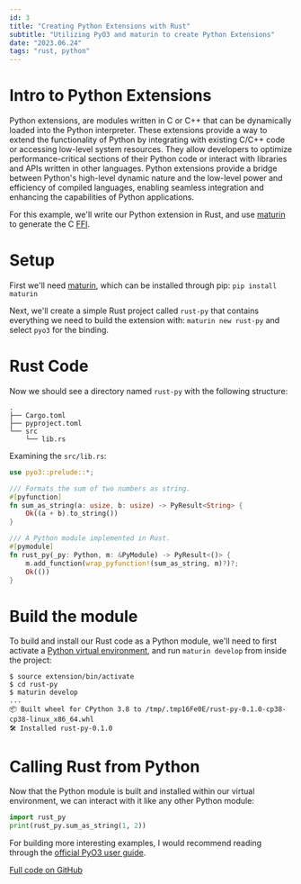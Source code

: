 ```yaml
---
id: 3
title: "Creating Python Extensions with Rust"
subtitle: "Utilizing PyO3 and maturin to create Python Extensions"
date: "2023.06.24"
tags: "rust, python"
---
```


# Intro to Python Extensions
Python extensions, are modules written in C or C++ that can be dynamically loaded into the Python interpreter. These extensions provide a way to extend the functionality of Python by integrating with existing C/C++ code or accessing low-level system resources. They allow developers to optimize performance-critical sections of their Python code or interact with libraries and APIs written in other languages. Python extensions provide a bridge between Python's high-level dynamic nature and the low-level power and efficiency of compiled languages, enabling seamless integration and enhancing the capabilities of Python applications.

For this example, we'll write our Python extension in Rust, and use [maturin](https://github.com/PyO3/maturin) to generate the C [FFI](https://en.wikipedia.org/wiki/Foreign_function_interface).

# Setup
First we'll need [maturin](https://github.com/PyO3/maturin), which can be installed through pip:
`pip install maturin`

Next, we'll create a simple Rust project called `rust-py` that contains everything we need to build the extension with:
`maturin new rust-py`
and select `pyo3` for the binding.

# Rust Code
Now we should see a directory named `rust-py` with the following structure:
```
.
├── Cargo.toml
├── pyproject.toml
└── src
    └── lib.rs
```

Examining the `src/lib.rs`:
```rust
use pyo3::prelude::*;

/// Formats the sum of two numbers as string.
#[pyfunction]
fn sum_as_string(a: usize, b: usize) -> PyResult<String> {
    Ok((a + b).to_string())
}

/// A Python module implemented in Rust.
#[pymodule]
fn rust_py(_py: Python, m: &PyModule) -> PyResult<()> {
    m.add_function(wrap_pyfunction!(sum_as_string, m)?)?;
    Ok(())
}
```

# Build the module
To build and install our Rust code as a Python module, we'll need to first activate a [Python virtual environment](https://docs.python.org/3/library/venv.html), and run `maturin develop` from inside the project:
```
$ source extension/bin/activate
$ cd rust-py
$ maturin develop
...
📦 Built wheel for CPython 3.8 to /tmp/.tmp16Fe0E/rust-py-0.1.0-cp38-cp38-linux_x86_64.whl
🛠 Installed rust-py-0.1.0
```

# Calling Rust from Python
Now that the Python module is built and installed within our virtual environment, we can interact with it like any other Python module:
```python
import rust_py
print(rust_py.sum_as_string(1, 2))
```

For building more interesting examples, I would recommend reading through the [official PyO3 user guide](https://pyo3.rs/v0.11.0/module).

[Full code on GitHub](https://github.com/CadenMG/py-extensions)